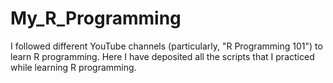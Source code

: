 # My_R_Programming
I followed different YouTube channels (particularly, "R Programming 101") to learn R programming. Here I have deposited all the scripts that I practiced while learning R programming.
